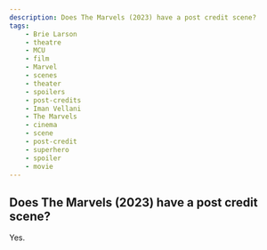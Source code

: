```yaml
---
description: Does The Marvels (2023) have a post credit scene?
tags: 
    - Brie Larson
    - theatre
    - MCU
    - film
    - Marvel
    - scenes
    - theater
    - spoilers
    - post-credits
    - Iman Vellani
    - The Marvels
    - cinema
    - scene
    - post-credit
    - superhero
    - spoiler
    - movie
---
```


## Does The Marvels (2023) have a post credit scene?

Yes.
